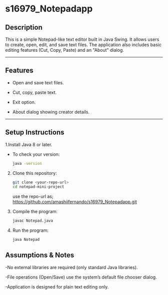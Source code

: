 # s16979_Notepadapp

## Description
This is a simple Notepad-like text editor built in Java Swing.
It allows users to create, open, edit, and save text files.
The application also includes basic editing features (Cut, Copy, Paste) and an "About" dialog.

---

## Features

- Open and save text files.

- Cut, copy, paste text.

- Exit option.

- About dialog showing creator details.

---

## Setup Instructions

1.Install Java 8 or later.

* To check your version:

     ```sh
     java -version
     ```
2. Clone this repository:

   ```sh
   git clone <your-repo-url>
   cd notepad-mini-project
   ```
   use the repo-url as;
   https://github.com/amashiifernando/s16979_Notepadapp.git
   
   
4. Compile the program:

   ```sh
   javac Notepad.java
   ```
5. Run the program:

   ```sh
   java Notepad
   ```







## Assumptions & Notes

-No external libraries are required (only standard Java libraries).

-File operations (Open/Save) use the system’s default file chooser dialog.

-Application is designed for plain text editing only.
